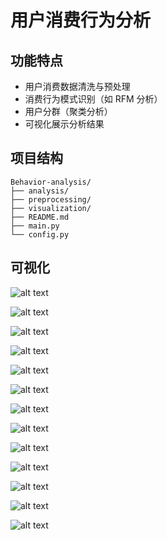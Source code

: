 # 用户消费行为分析

## 功能特点

- 用户消费数据清洗与预处理
- 消费行为模式识别（如 RFM 分析）
- 用户分群（聚类分析）
- 可视化展示分析结果

## 项目结构
```
Behavior-analysis/
├── analysis/                
├── preprocessing/               
├── visualization/                
├── README.md  
├── main.py              
└── config.py     
```

## 可视化

![alt text](pictures/回流积极用户占比折线图.png)

![alt text](pictures/每月复购率变化趋势.png) 

![alt text](pictures/每月回购率变化趋势.png)

![alt text](<pictures/一次性 vs 多次消费用户占比.png>) 
 
![alt text](pictures/用户分层饼图.png) 
 
![alt text](pictures/用户贡献率帕累托图.png) 
 
![alt text](pictures/用户购买周期分布（相邻两次订单间隔）.png) 
 
![alt text](pictures/用户生命周期分布（天）.png) 
 
![alt text](pictures/用户消费金额与消费次数分布.png)
 
![alt text](pictures/用户整体消费趋势（月度）.png)
  
![alt text](pictures/用户状态曲线图.png) 
    
![alt text](pictures/用户首购数量.png) 

![alt text](pictures/用户最后一次购买数量.png)
